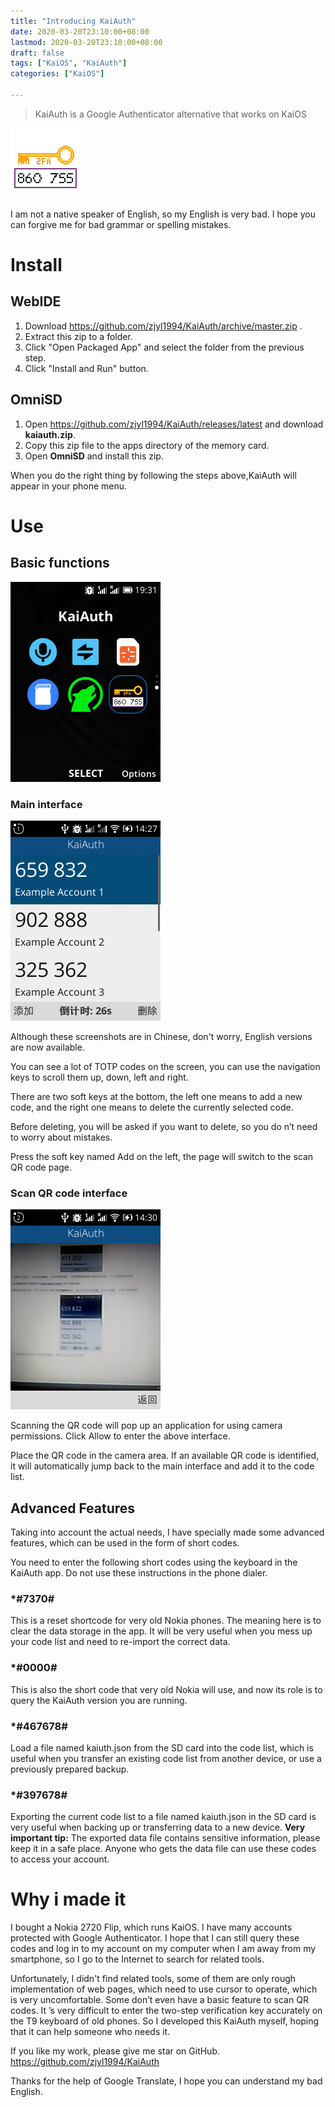 ```yaml
---
title: "Introducing KaiAuth"
date: 2020-03-20T23:10:00+08:00
lastmod: 2020-03-20T23:10:00+08:00
draft: false
tags: ["KaiOS", "KaiAuth"]
categories: ["KaiOS"]

---
```


> KaiAuth is a Google Authenticator alternative that works on KaiOS

![KaiAuth logo](logo.png)

I am not a native speaker of English, so my English is very bad. I hope you can forgive me for bad grammar or spelling mistakes.

<!--more-->

# Install
## WebIDE
1. Download https://github.com/zjyl1994/KaiAuth/archive/master.zip .
1. Extract this zip to a folder.
1. Click "Open Packaged App" and select the folder from the previous step.
1. Click "Install and Run" button.
## OmniSD
1. Open https://github.com/zjyl1994/KaiAuth/releases/latest and download **kaiauth.zip**.
1. Copy this zip file to the apps directory of the memory card.
1. Open **OmniSD** and install this zip.

When you do the right thing by following the steps above,KaiAuth will appear in your phone menu.

# Use
## Basic functions
![Icon in menu](logo_in_menu.png)
### Main interface
![Main interface](main_interface.png)

Although these screenshots are in Chinese, don't worry, English versions are now available.

You can see a lot of TOTP codes on the screen, you can use the navigation keys to scroll them up, down, left and right.

There are two soft keys at the bottom, the left one means to add a new code, and the right one means to delete the currently selected code.

Before deleting, you will be asked if you want to delete, so you do n’t need to worry about mistakes.

Press the soft key named Add on the left, the page will switch to the scan QR code page.
### Scan QR code interface
![QR code scan](scan_qrcode.png)

Scanning the QR code will pop up an application for using camera permissions. Click Allow to enter the above interface.

Place the QR code in the camera area. If an available QR code is identified, it will automatically jump back to the main interface and add it to the code list.

## Advanced Features
Taking into account the actual needs, I have specially made some advanced features, which can be used in the form of short codes.

You need to enter the following short codes using the keyboard in the KaiAuth app. Do not use these instructions in the phone dialer.

### \*\#7370\#
This is a reset shortcode for very old Nokia phones. The meaning here is to clear the data storage in the app. It will be very useful when you mess up your code list and need to re-import the correct data.
### \*\#0000\#
This is also the short code that very old Nokia will use, and now its role is to query the KaiAuth version you are running.
### \*\#467678\#
Load a file named kaiuth.json from the SD card into the code list, which is useful when you transfer an existing code list from another device, or use a previously prepared backup.
### \*\#397678\#
Exporting the current code list to a file named kaiuth.json in the SD card is very useful when backing up or transferring data to a new device.
**Very important tip:** The exported data file contains sensitive information, please keep it in a safe place. Anyone who gets the data file can use these codes to access your account.

# Why i made it
I bought a Nokia 2720 Flip, which runs KaiOS. I have many accounts protected with Google Authenticator. I hope that I can still query these codes and log in to my account on my computer when I am away from my smartphone, so I go to the Internet to search for related tools.

Unfortunately, I didn't find related tools, some of them are only rough implementation of web pages, which need to use cursor to operate, which is very uncomfortable. Some don’t even have a basic feature to scan QR codes. It ’s very difficult to enter the two-step verification key accurately on the T9 keyboard of old phones. So I developed this KaiAuth myself, hoping that it can help someone who needs it.

If you like my work, please give me star on GitHub. https://github.com/zjyl1994/KaiAuth

Thanks for the help of Google Translate, I hope you can understand my bad English.